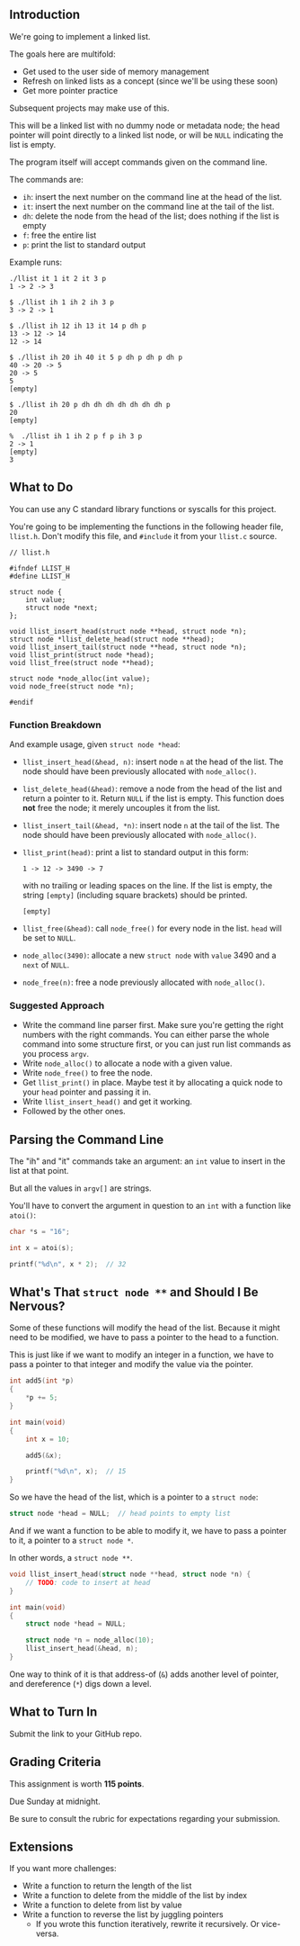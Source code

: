 <!-- Project 5: Linked Lists-->

## Introduction

We're going to implement a linked list.

The goals here are multifold:

* Get used to the user side of memory management
* Refresh on linked lists as a concept (since we'll be using these soon)
* Get more pointer practice

Subsequent projects may make use of this.

This will be a linked list with no dummy node or metadata node; the head
pointer will point directly to a linked list node, or will be `NULL`
indicating the list is empty.

The program itself will accept commands given on the command line.

The commands are:

* `ih`: insert the next number on the command line at the head of the
  list.
* `it`: insert the next number on the command line at the tail of the
  list.
* `dh`: delete the node from the head of the list; does nothing if the
  list is empty
* `f`: free the entire list
* `p`: print the list to standard output

Example runs:

```
./llist it 1 it 2 it 3 p
1 -> 2 -> 3
```

```
$ ./llist ih 1 ih 2 ih 3 p
3 -> 2 -> 1
```

```
$ ./llist ih 12 ih 13 it 14 p dh p
13 -> 12 -> 14
12 -> 14
```

```
$ ./llist ih 20 ih 40 it 5 p dh p dh p dh p
40 -> 20 -> 5
20 -> 5
5
[empty]
```

```
$ ./llist ih 20 p dh dh dh dh dh dh dh p
20
[empty]
```

```
%  ./llist ih 1 ih 2 p f p ih 3 p
2 -> 1
[empty]
3
```

## What to Do

You can use any C standard library functions or syscalls for this
project.

You're going to be implementing the functions in the following header
file, `llist.h`. Don't modify this file, and `#include` it from your
`llist.c` source.

```
// llist.h

#ifndef LLIST_H
#define LLIST_H

struct node {
    int value;
    struct node *next;
};

void llist_insert_head(struct node **head, struct node *n);
struct node *llist_delete_head(struct node **head);
void llist_insert_tail(struct node **head, struct node *n);
void llist_print(struct node *head);
void llist_free(struct node **head);

struct node *node_alloc(int value);
void node_free(struct node *n);

#endif
```

### Function Breakdown

And example usage, given `struct node *head`:

* `llist_insert_head(&head, n)`: insert node `n` at the head of the
  list. The node should have been previously allocated with
  `node_alloc()`.

* `list_delete_head(&head)`: remove a node from the head of the list and
  return a pointer to it. Return `NULL` if the list is empty. This
  function does **not** free the node; it merely uncouples it from the
  list.

* `llist_insert_tail(&head, *n)`: insert node `n` at the tail of the
  list. The node should have been previously allocated with
  `node_alloc()`.

* `llist_print(head)`: print a list to standard output in this form:

   ```
   1 -> 12 -> 3490 -> 7
   ```

   with no trailing or leading spaces on the line. If the list is empty,
   the string `[empty]` (including square brackets) should be printed.

   ```
   [empty]
   ```

* `llist_free(&head)`: call `node_free()` for every node in the list.
  `head` will be set to `NULL`.

* `node_alloc(3490)`: allocate a new `struct node` with `value` 3490 and
  a `next` of `NULL`.

* `node_free(n)`: free a node previously allocated with `node_alloc()`.

### Suggested Approach

* Write the command line parser first. Make sure you're getting the
  right numbers with the right commands. You can either parse the whole
  command into some structure first, or you can just run list commands
  as you process `argv`.
* Write `node_alloc()` to allocate a node with a given value.
* Write `node_free()` to free the node.
* Get `llist_print()` in place. Maybe test it by allocating a
  quick node to your `head` pointer and passing it in.
* Write `llist_insert_head()` and get it working.
* Followed by the other ones.

## Parsing the Command Line

The "ih" and "it" commands take an argument: an `int` value to insert in
the list at that point.

But all the values in `argv[]` are strings.

You'll have to convert the argument in question to an `int` with a
function like `atoi()`:

```c
char *s = "16";

int x = atoi(s);

printf("%d\n", x * 2);  // 32
```

## What's That `struct node **` and Should I Be Nervous?

Some of these functions will modify the head of the list. Because it
might need to be modified, we have to pass a pointer to the head to a
function.

This is just like if we want to modify an integer in a function, we have
to pass a pointer to that integer and modify the value via the pointer.

``` c
int add5(int *p)
{
    *p += 5;
}

int main(void)
{
    int x = 10;

    add5(&x);

    printf("%d\n", x);  // 15
}
```

So we have the head of the list, which is a pointer to a `struct node`:

``` c
struct node *head = NULL;  // head points to empty list
```

And if we want a function to be able to modify it, we have to pass a
pointer to it, a pointer to a `struct node *`.

In other words, a `struct node **`.

``` c
void llist_insert_head(struct node **head, struct node *n) {
    // TODO: code to insert at head
}

int main(void)
{
    struct node *head = NULL;

    struct node *n = node_alloc(10);
    llist_insert_head(&head, n);
}
```

One way to think of it is that address-of (`&`) adds another level of
pointer, and dereference (`*`) digs down a level.

## What to Turn In

Submit the link to your GitHub repo.

## Grading Criteria

This assignment is worth **115 points**.

Due Sunday at midnight.

Be sure to consult the rubric for expectations regarding your
submission.

## Extensions

If you want more challenges:

* Write a function to return the length of the list
* Write a function to delete from the middle of the list by index
* Write a function to delete from list by value
* Write a function to reverse the list by juggling pointers
  * If you wrote this function iteratively, rewrite it recursively. Or
    vice-versa.

<!--
Rubric:

llist_insert_head functions on empty list (10)
llist_insert_head functions on non-empty list (5)
llist_delete_head returns NULL on empty list (5)
llist_delete_head functions on non-empty list (10)
llist_insert_tail functions on empty list (10)
llist_insert_tail functions on non-empty list (10)
llist_free frees all nodes (10)
llist_free sets head to NULL (5)
llist_free works on empty list (5)
llist_print prints correctly (10)
node_alloc properly allocates and initializes a node (5)
node_free properly frees the node (5)
command line 'ih' command functions properly (5)
command line 'it' command functions properly (5)
command line 'dh' command functions properly (5)
command line 'f' command functions properly (5)
command line 'p' command functions properly (5)

-->